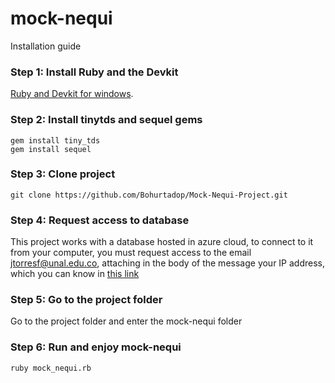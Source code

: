 # mock-nequi
Installation guide

### Step 1: Install Ruby and the Devkit
[Ruby and Devkit for windows](https://rubyinstaller.org/downloads/).

### Step 2: Install tinytds and sequel gems
```
gem install tiny_tds
gem install sequel
```

### Step 3: Clone project
```
git clone https://github.com/Bohurtadop/Mock-Nequi-Project.git
```

### Step 4: Request access to database
This project works with a database hosted in azure cloud, to connect to it from your computer, you must request access to the email jtorresf@unal.edu.co, attaching in the body of the message your IP address, which you can know in [this link](http://www.cualesmiip.com/)

### Step 5: Go to the project folder
Go to the project folder and enter the mock-nequi folder

### Step 6: Run and enjoy mock-nequi
```
ruby mock_nequi.rb
```